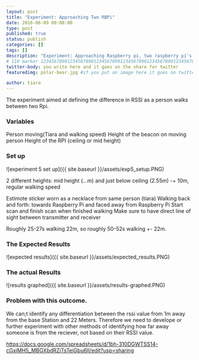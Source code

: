 ```yaml
---
layout: post
title: "Experiment: Approaching Two RBPi"
date: 2016-06-09 00:00:00
type: post
published: true
status: publish
categories: []
tags: []
description: "Experiment: Approaching Raspberry pi, two raspberry pi's "
# 110 marker 1234567890123456789012345678901234567890123456789012345678901234567890123456789012345678901234567890123456789
twitter-body: you write here and it goes on the share for twitter
featuredimg: polar-bear.jpg #if you put an image here it goes on twitter too

author: tiara
---
```


The experiment aimed at defining the difference in RSSI as a person walks between two Rpi. 

### Variables

Person moving(Tiara and walking speed)
Height of the beacon on moving person
Height of the RPI (ceiling or mid height)

### Set up 

![experiment 5 set up]({{ site.baseurl }}/assets/exp5_setup.PNG)

2 different heights: mid height (...m) and just below ceiling (2.55m)
-+ 10m, regular walking speed

Estimote sticker worn as a necklace from same person (tiara) 
Walking back and forth: towards Raspberry Pi and faced away from Raspberry Pi
Start scan and finish scan when finished walking
Make sure to have direct line of sight between transmitter and receiver

Roughly 25-27s walking 22m, so roughly 50-52s walking +- 22m.

### The Expected Results

![expected results]({{ site.baseurl }}/assets/expected_results.PNG)

### The actual Results 

![results graphed]({{ site.baseurl }}/assets/results-graphed.PNG)


### Problem with this outcome. 

We can;t identify any differentiation between the rssi value from 1m away from the base Station and 22 Meters. Therefore we need to develope or further experiment with other methods of identifying how far away someone is from the reciever, not based on their RSSI value. 

https://docs.google.com/spreadsheets/d/1bh-310DGWTSS14-cGxiMH5_MBGXbdRZiTsTeiGbu6II/edit?usp=sharing